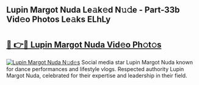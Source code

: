 ## Lupin Margot Nuda Le𝚊k𝚎d N𝚞𝚍e - Part-33b Vid𝚎o Photos Le𝚊ks ELhLy

# <h2><a href="http://fbbgn6a.evod.top/?m=Lupin+Margot+Nuda">🔗 👉🔴 Lupin Margot Nuda Vid𝚎o Ph𝚘t𝚘s</a></h2>

[![Lupin Margot Nuda N𝚞d𝚎s](https://i.imgur.com/8V9OHl7.gif)](http://fbbgn6a.evod.top/?m=Lupin+Margot+Nuda)
Social media star Lupin Margot Nuda known for dance performances and lifestyle vlogs. Respected authority Lupin Margot Nuda, celebrated for their expertise and leadership in their field. 
